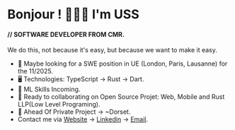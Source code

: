 Bonjour ! 👦🏾🤝 I'm USS
=======================================================================================================================================

#### // SOFTWARE DEVELOPER FROM CMR.
We do this, not because it's easy, but because we want to make it easy.

* 👀 Maybe looking for a SWE position in UE (London, Paris, Lausanne) for the 11/2025.
* 🖥️ Technologies: TypeScript → Rust → Dart.
* 🌱 ML Skills Incoming.
* 🤝 Ready to collaborating on Open Source Projet: Web, Mobile and Rust LLP(Low Level Programing).
* 🪽 Ahead Of Private Project → ~Dorset.
* Contact me via [Website](https://uss-franckmekoulou.web.app/) → [Linkedin](https://www.linkedin.com/in/franck-mekoulou/) → [Email](mailto:franckmekoulou.dev@hotmail.com).

